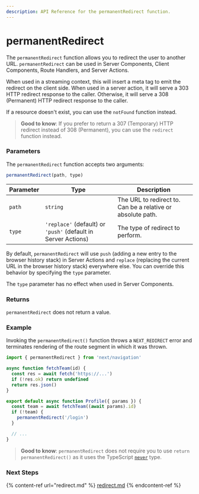 ```yaml
---
description: API Reference for the permanentRedirect function.
---
```


# permanentRedirect

The `permanentRedirect` function allows you to redirect the user to another URL. `permanentRedirect` can be used in Server Components, Client Components, Route Handlers, and Server Actions.

When used in a streaming context, this will insert a meta tag to emit the redirect on the client side. When used in a server action, it will serve a 303 HTTP redirect response to the caller. Otherwise, it will serve a 308 (Permanent) HTTP redirect response to the caller.

If a resource doesn't exist, you can use the `notFound` function instead.

> **Good to know**: If you prefer to return a 307 (Temporary) HTTP redirect instead of 308 (Permanent), you can use the `redirect` function instead.

### Parameters

The `permanentRedirect` function accepts two arguments:

```js
permanentRedirect(path, type)
```

| Parameter | Type                                                          | Description                                                 |
| --------- | ------------------------------------------------------------- | ----------------------------------------------------------- |
| `path`    | `string`                                                      | The URL to redirect to. Can be a relative or absolute path. |
| `type`    | `'replace'` (default) or `'push'` (default in Server Actions) | The type of redirect to perform.                            |

By default, `permanentRedirect` will use `push` (adding a new entry to the browser history stack) in Server Actions and `replace` (replacing the current URL in the browser history stack) everywhere else. You can override this behavior by specifying the `type` parameter.

The `type` parameter has no effect when used in Server Components.

### Returns

`permanentRedirect` does not return a value.

### Example

Invoking the `permanentRedirect()` function throws a `NEXT_REDIRECT` error and terminates rendering of the route segment in which it was thrown.

```jsx
import { permanentRedirect } from 'next/navigation'

async function fetchTeam(id) {
  const res = await fetch('https://...')
  if (!res.ok) return undefined
  return res.json()
}

export default async function Profile({ params }) {
  const team = await fetchTeam((await params).id)
  if (!team) {
    permanentRedirect('/login')
  }

  // ...
}
```

> **Good to know**: `permanentRedirect` does not require you to use `return permanentRedirect()` as it uses the TypeScript [`never`](https://www.typescriptlang.org/docs/handbook/2/functions.html#never) type.

### Next Steps <a href="#next-steps" id="next-steps"></a>

{% content-ref url="redirect.md" %}
[redirect.md](redirect.md)
{% endcontent-ref %}

